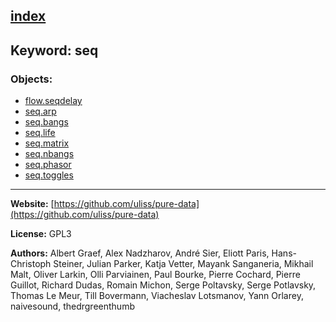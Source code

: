 [index](../index.html)
---

## Keyword: seq

### Objects:
* [flow.seqdelay](../flow.seqdelay.html)
* [seq.arp](../seq.arp.html)
* [seq.bangs](../seq.bangs.html)
* [seq.life](../seq.life.html)
* [seq.matrix](../seq.matrix.html)
* [seq.nbangs](../seq.nbangs.html)
* [seq.phasor](../seq.phasor.html)
* [seq.toggles](../seq.toggles.html)

---
**Website:** [https://github.com/uliss/pure-data](https://github.com/uliss/pure-data)

**License:** GPL3

**Authors:** Albert Graef, Alex Nadzharov, André Sier, Eliott Paris, Hans-Christoph Steiner, Julian Parker, Katja Vetter, Mayank Sanganeria, Mikhail Malt, Oliver Larkin, Olli Parviainen, Paul Bourke, Pierre Cochard, Pierre Guillot, Richard Dudas, Romain Michon, Serge Poltavsky, Serge Potlavsky, Thomas Le Meur, Till Bovermann, Viacheslav Lotsmanov, Yann Orlarey, naivesound, thedrgreenthumb
